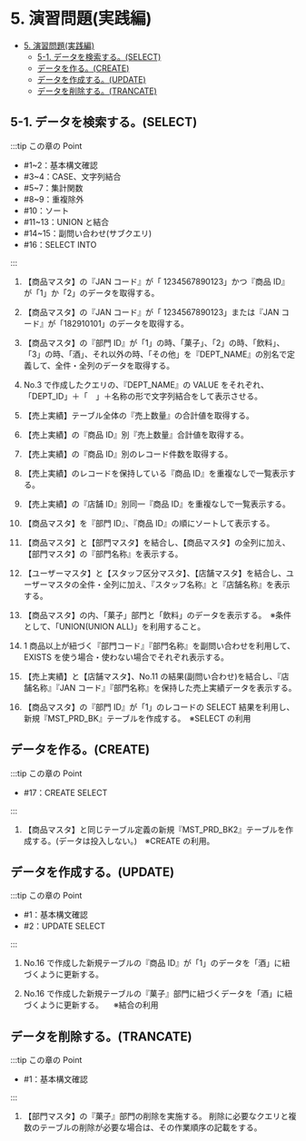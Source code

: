 # 5. 演習問題(実践編)

- [5. 演習問題(実践編)](#5-演習問題実践編)
  - [5-1. データを検索する。(SELECT)](#5-1-データを検索するselect)
  - [データを作る。(CREATE)](#データを作るcreate)
  - [データを作成する。(UPDATE)](#データを作成するupdate)
  - [データを削除する。(TRANCATE)](#データを削除するtrancate)

## 5-1. データを検索する。(SELECT)

:::tip この章の Point

- #1~2：基本構文確認
- #3~4：CASE、文字列結合
- #5~7：集計関数
- #8~9：重複除外
- #10：ソート
- #11~13：UNION と結合
- #14~15：副問い合わせ(サブクエリ)
- #16：SELECT INTO

:::

1. 【商品マスタ】の『JAN コード』が「 1234567890123」かつ『商品 ID』が「1」か「2」のデータを取得する。

1. 【商品マスタ】の『JAN コード』が「 1234567890123」または『JAN コード』が「182910101」のデータを取得する。

1. 【商品マスタ】の『部門 ID』が「1」の時、「菓子」、「2」の時、「飲料」、「3」の時、「酒」、それ以外の時、「その他」を『DEPT_NAME』の別名で定義して、全件・全列のデータを取得する。

1. No.3 で作成したクエリの、『DEPT_NAME』の VALUE をそれぞれ、「DEPT_ID」＋「　」＋名称の形で文字列結合をして表示させる。

1. 【売上実績】テーブル全体の『売上数量』の合計値を取得する。

1. 【売上実績】の『商品 ID』別『売上数量』合計値を取得する。

1. 【売上実績】の『商品 ID』別のレコード件数を取得する。

1. 【売上実績】のレコードを保持している『商品 ID』を重複なしで一覧表示する。

1. 【売上実績】の『店舗 ID』別同一『商品 ID』を重複なしで一覧表示する。

1. 【商品マスタ】を『部門 ID』、『商品 ID』の順にソートして表示する。

1. 【商品マスタ】と【部門マスタ】を結合し、【商品マスタ】の全列に加え、【部門マスタ】の『部門名称』を表示する。

1. 【ユーザーマスタ】と【スタッフ区分マスタ】、【店舗マスタ】を結合し、ユーザーマスタの全件・全列に加え、『スタッフ名称』と『店舗名称』を表示する。

1. 【商品マスタ】の内、「菓子」部門と「飲料」のデータを表示する。　※条件として、「UNION(UNION ALL)」を利用すること。

1. 1 商品以上が紐づく『部門コード』『部門名称』を副問い合わせを利用して、EXISTS を使う場合・使わない場合でそれぞれ表示する。

1. 【売上実績】と【店舗マスタ】、No.11 の結果(副問い合わせ)を結合し、『店舗名称』『JAN コード』『部門名称』を保持した売上実績データを表示する。

1. 【商品マスタ】の『部門 ID』が「1」のレコードの SELECT 結果を利用し、新規『MST_PRD_BK』テーブルを作成する。　※SELECT の利用

## データを作る。(CREATE)

:::tip この章の Point

- #17：CREATE SELECT

:::

1. 【商品マスタ】と同じテーブル定義の新規『MST_PRD_BK2』テーブルを作成する。(データは投入しない。)　※CREATE の利用。

## データを作成する。(UPDATE)

:::tip この章の Point

- #1：基本構文確認
- #2：UPDATE SELECT

:::

1. No.16 で作成した新規テーブルの『商品 ID』が「1」のデータを「酒」に紐づくように更新する。

1. No.16 で作成した新規テーブルの『菓子』部門に紐づくデータを「酒」に紐づくように更新する。 　※結合の利用

## データを削除する。(TRANCATE)

:::tip この章の Point

- #1：基本構文確認

:::

1. 【部門マスタ】の『菓子』部門の削除を実施する。
   削除に必要なクエリと複数のテーブルの削除が必要な場合は、その作業順序の記載をする。
